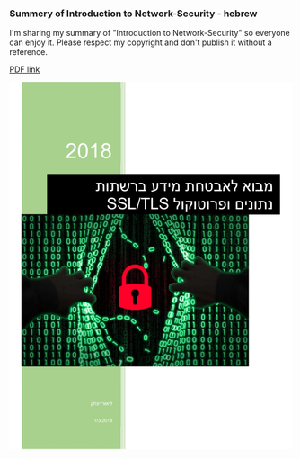  ### Summery of  Introduction to Network-Security - hebrew
I'm sharing my summary of "Introduction to Network-Security" so everyone can enjoy it.
Please respect my copyright and don't publish it without a reference.

[PDF link](https://github.com/LiorItzhak/Network-Security-Summery---Hebrew/blob/master/%E2%80%8F%E2%80%8F%D7%9E%D7%91%D7%95%D7%90%20%D7%9C%D7%90%D7%91%D7%98%D7%97%D7%AA%20%D7%9E%D7%99%D7%93%D7%A2%20%D7%9C%D7%A4%D7%99%20%D7%A4%D7%A8%D7%95%D7%98%D7%95%D7%A7%D7%95%D7%9C%20TLS%20-%20%D7%9C%D7%99%D7%90%D7%95%D7%A8%20%D7%99%D7%A6%D7%97%D7%A7%20-%20%D7%9E%D7%A9%D7%95%D7%97%D7%96%D7%A8%20%D7%9C%D7%90%D7%97%D7%A8%20%D7%A7%D7%A8%D7%99%D7%A1%D7%94%202.pdf)

![cover.png](Data/COVER.png)
